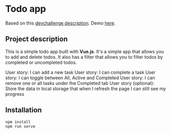 # Todo app

Based on this [devchallenge description](https://devchallenges.io/challenges/hH6PbOHBdPm6otzw2De5).
Demo [here](https://reizen-desu.github.io/vue-todo-app/).

## Project description

This is a simple todo app built with **Vue.js**. It's a simple app that allows you to add and delete todos. It also has a filter that allows you to filter todos by completed or uncompleted todos.

User story: I can add a new task
User story: I can complete a task
User story: I can toggle between All, Active and Completed
User story: I can remove one or all tasks under the Completed tab
User story (optional): Store the data in local storage that when I refresh the page I can still see my progress

## Installation

```bash
npm install
npm run serve
```
